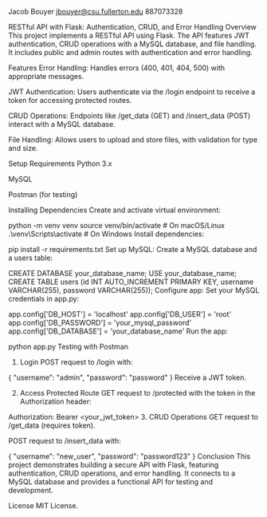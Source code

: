 Jacob Bouyer
jbouyer@csu.fullerton.edu
887073328

RESTful API with Flask: Authentication, CRUD, and Error Handling
Overview
This project implements a RESTful API using Flask. The API features JWT authentication, CRUD operations with a MySQL database, and file handling. It includes public and admin routes with authentication and error handling.

Features
Error Handling: Handles errors (400, 401, 404, 500) with appropriate messages.

JWT Authentication: Users authenticate via the /login endpoint to receive a token for accessing protected routes.

CRUD Operations: Endpoints like /get_data (GET) and /insert_data (POST) interact with a MySQL database.

File Handling: Allows users to upload and store files, with validation for type and size.

Setup
Requirements
Python 3.x

MySQL

Postman (for testing)

Installing Dependencies
Create and activate virtual environment:

python -m venv venv
source venv/bin/activate  # On macOS/Linux
.\venv\Scripts\activate  # On Windows
Install dependencies:


pip install -r requirements.txt
Set up MySQL: Create a MySQL database and a users table:


CREATE DATABASE your_database_name;
USE your_database_name;
CREATE TABLE users (id INT AUTO_INCREMENT PRIMARY KEY, username VARCHAR(255), password VARCHAR(255));
Configure app: Set your MySQL credentials in app.py:


app.config['DB_HOST'] = 'localhost'
app.config['DB_USER'] = 'root'
app.config['DB_PASSWORD'] = 'your_mysql_password'
app.config['DB_DATABASE'] = 'your_database_name'
Run the app:


python app.py
Testing with Postman
1. Login
POST request to /login with:


{ "username": "admin", "password": "password" }
Receive a JWT token.

2. Access Protected Route
GET request to /protected with the token in the Authorization header:

Authorization: Bearer <your_jwt_token>
3. CRUD Operations
GET request to /get_data (requires token).

POST request to /insert_data with:

{ "username": "new_user", "password": "password123" }
Conclusion
This project demonstrates building a secure API with Flask, featuring authentication, CRUD operations, and error handling. It connects to a MySQL database and provides a functional API for testing and development.

License
MIT License.
